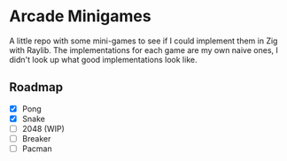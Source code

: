 # Arcade Minigames

A little repo with some mini-games to see if I could implement them in Zig with
Raylib. The implementations for each game are my own naive ones, I didn't look
up what good implementations look like.

## Roadmap

- [X] Pong
- [X] Snake
- [ ] 2048 (WIP)
- [ ] Breaker
- [ ] Pacman
